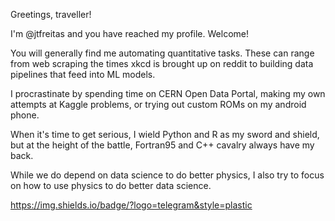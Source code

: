 Greetings, traveller!

I'm @jtfreitas and you have reached my profile. Welcome!

You will generally find me automating quantitative tasks. These can range from web scraping the times xkcd is brought up on reddit to building data pipelines that feed into ML models.

I procrastinate by spending time on CERN Open Data Portal, making my own attempts at Kaggle problems, or trying out custom ROMs on my android phone.

When it's time to get serious, I wield Python and R as my sword and shield, but at the height of the battle, Fortran95 and C++ cavalry always have my back.

While we do depend on data science to do better physics, I also try to focus on how to use physics to do better data science.

https://img.shields.io/badge/?logo=telegram&style=plastic
